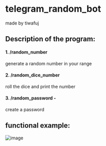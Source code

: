 # telegram_random_bot
made by tiwafuj

## Description of the program:

#### 1. /random_number
generate a random number in your range

#### 2. /random_dice_number 
roll the dice and print the number

#### 3. /random_password - 
create a password

## functional example:
![image](https://user-images.githubusercontent.com/108236100/196060833-0cd0e480-c474-4a9d-b561-98205abca44c.png)
